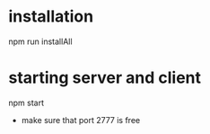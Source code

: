 # installation

npm run installAll

# starting server and client

npm start

- make sure that port 2777 is free
